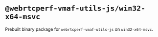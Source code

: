 # `@webrtcperf-vmaf-utils-js/win32-x64-msvc`

Prebuilt binary package for `webrtcperf-vmaf-utils-js` on `win32-x64-msvc`.
